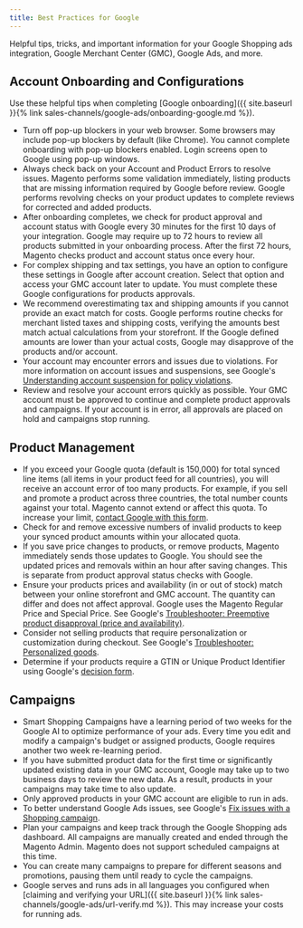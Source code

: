 ```yaml
---
title: Best Practices for Google
---
```



Helpful tips, tricks, and important information for your Google Shopping ads integration, Google Merchant Center (GMC), Google Ads, and more.

## Account Onboarding and Configurations

Use these helpful tips when completing [Google onboarding]({{ site.baseurl }}{% link sales-channels/google-ads/onboarding-google.md %}).

* Turn off pop-up blockers in your web browser. Some browsers may include pop-up blockers by default (like Chrome). You cannot complete onboarding with pop-up blockers enabled. Login screens open to Google using pop-up windows.
* Always check back on your Account and Product Errors to resolve issues. Magento performs some validation immediately, listing products that are missing information required by Google before review. Google performs revolving checks on your product updates to complete reviews for corrected and added products.
* After onboarding completes, we check for product approval and account status with Google every 30 minutes for the first 10 days of your integration. Google may require up to 72 hours to review all products submitted in your onboarding process. After the first 72 hours, Magento checks product and account status once every hour.
* For complex shipping and tax settings, you have an option to configure these settings in Google after account creation. Select that option and access your GMC account later to update. You must complete these Google configurations for products approvals.
* We recommend overestimating tax and shipping amounts if you cannot provide an exact match for costs. Google performs routine checks for merchant listed taxes and shipping costs, verifying the amounts best match actual calculations from your storefront. If the Google defined amounts are lower than your actual costs, Google may disapprove of the products and/or account.
* Your account may encounter errors and issues due to violations. For more information on account issues and suspensions, see Google's [Understanding account suspension for policy violations][1].
* Review and resolve your account errors quickly as possible. Your GMC account must be approved to continue and complete product approvals and campaigns. If your account is in error, all approvals are placed on hold and campaigns stop running.

## Product Management

* If you exceed your Google quota (default is 150,000) for total synced line items (all items in your product feed for all countries), you will receive an account error of too many products. For example, if you sell and promote a product across three countries, the total number counts against your total. Magento cannot extend or affect this quota. To increase your limit, [contact Google with this form][2].
* Check for and remove excessive numbers of invalid products to keep your synced product amounts within your allocated quota.
* If you save price changes to products, or remove products, Magento immediately sends those updates to Google. You should see the updated prices and removals within an hour after saving changes. This is separate from product approval status checks with Google.
* Ensure your products prices and availability (in or out of stock) match between your online storefront and GMC account. The quantity can differ and does not affect approval. Google uses the Magento Regular Price and Special Price. See Google's [Troubleshooter: Preemptive product disapproval (price and availability)][3].
* Consider not selling products that require personalization or customization during checkout. See Google's [Troubleshooter: Personalized goods][4].
* Determine if your products require a GTIN or Unique Product Identifier using Google's [decision form][5].

## Campaigns

* Smart Shopping Campaigns have a learning period of two weeks for the Google AI to optimize performance of your ads. Every time you edit and modify a campaign's budget or assigned products, Google requires another two week re-learning period.
* If you have submitted product data for the first time or significantly updated existing data in your GMC account, Google may take up to two business days to review the new data. As a result, products in your campaigns may take time to also update.
* Only approved products in your GMC account are eligible to run in ads.
* To better understand Google Ads issues, see Google's [Fix issues with a Shopping campaign][6].
* Plan your campaigns and keep track through the Google Shopping ads dashboard. All campaigns are manually created and ended through the Magento Admin. Magento does not support scheduled campaigns at this time.
* You can create many campaigns to prepare for different seasons and promotions, pausing them until ready to cycle the campaigns.
* Google serves and runs ads in all languages you configured when [claiming and verifying your URL]({{ site.baseurl }}{% link sales-channels/google-ads/url-verify.md %}). This may increase your costs for running ads.

[1]: https://support.google.com/merchants/answer/2948694
[2]: https://support.google.com/merchants/contact/additional_items
[3]: https://support.google.com/merchants/answer/7334523
[4]: https://support.google.com/merchants/answer/7553527
[5]: https://support.google.com/merchants/troubleshooter/7540281
[6]: https://support.google.com/google-ads/answer/6275319
